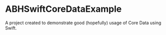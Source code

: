 ABHSwiftCoreDataExample
=======================

A project created to demonstrate good (hopefully) usage of Core Data using Swift.  
